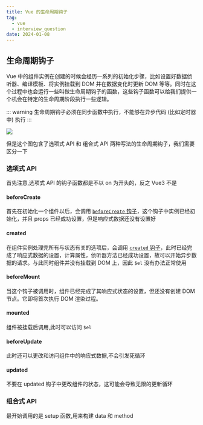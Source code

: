 ```yaml
---
title: Vue 的生命周期钩子
tag:
  - vue
  - interview_question
date: 2024-01-08
---
```


## 生命周期钩子

Vue 中的组件实例在创建的时候会经历一系列的初始化步骤，比如设置好数据侦听器、编译模板、将实例挂载到 DOM 并在数据变化时更新 DOM 等等。同时在这个过程中也会运行一些叫做生命周期钩子的函数，这些钩子函数可以给我们提供一个机会在特定的生命周期阶段执行一些逻辑。

::: warning
生命周期钩子必须在同步函数中执行，不能够在异步代码 (比如定时器中) 执行
:::

<img src='https://raw.githubusercontent.com/shellRaining/img/main/2404/lifecycle.png'>


但是这个图包含了选项式 API 和 组合式 API 两种写法的生命周期钩子，我们需要区分一下

### 选项式 API

首先注意,选项式 API 的钩子函数都是不以 on 为开头的，反之 Vue3 不是

#### beforeCreate

首先在初始化一个组件以后，会调用 [`beforeCreate` 钩子](https://cn.vuejs.org/api/options-lifecycle.html#beforecreate)，这个钩子中实例已经初始化，并且 props 已经成功设置，但是响应式数据还没有设置好

#### created

在组件实例处理完所有与状态有关的选项后，会调用 [`created` 钩子](https://cn.vuejs.org/api/options-lifecycle.html#created)，此时已经完成了响应式数据的设置，计算属性，侦听器方法已经成功设置，故可以开始异步数据的请求。与此同时组件并没有挂载到 DOM 上，因此 `$el` 没有办法正常使用

<!-- TODO: 需要结合 `miniVue` 代码来理解 -->

#### beforeMount

当这个钩子被调用时，组件已经完成了其响应式状态的设置，但还没有创建 DOM 节点。它即将首次执行 DOM 渲染过程。

#### mounted

组件被挂载后调用,此时可以访问 `$el`

#### beforeUpdate

此时还可以更改和访问组件中的响应式数据,不会引发死循环

#### updated

不要在 updated 钩子中更改组件的状态，这可能会导致无限的更新循环

### 组合式 API

最开始调用的是 setup 函数,用来构建 data 和 method

